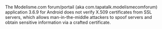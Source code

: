 The Modelisme.com forum/portail (aka com.tapatalk.modelismecomforum) application 3.6.9 for Android does not verify X.509 certificates from SSL servers, which allows man-in-the-middle attackers to spoof servers and obtain sensitive information via a crafted certificate.